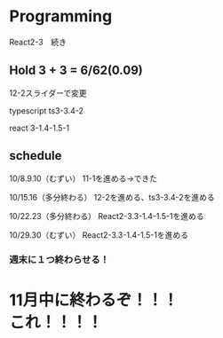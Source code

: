 # Programming

React2-3　続き

## Hold 3 + 3 = 6/62(0.09)

12-2スライダーで変更

typescript
ts3-3.4-2

react
3-1.4-1.5-1

## schedule

10/8.9.10（むずい）
11-1を進める→できた

10/15.16（多分終わる）
12-2を進める、ts3-3.4-2を進める

10/22.23（多分終わる）
React2-3.3-1.4-1.5-1を進める

10/29.30（むずい）
React2-3.3-1.4-1.5-1を進める

### 週末に１つ終わらせる！

# 11月中に終わるぞ！！！<br>これ！！！！
